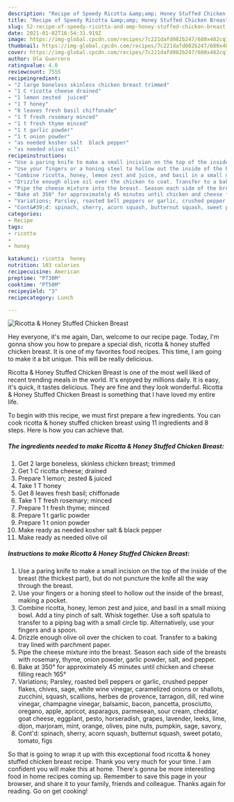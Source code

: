 ```yaml
---
description: "Recipe of Speedy Ricotta &amp;amp; Honey Stuffed Chicken Breast"
title: "Recipe of Speedy Ricotta &amp;amp; Honey Stuffed Chicken Breast"
slug: 52-recipe-of-speedy-ricotta-and-amp-honey-stuffed-chicken-breast
date: 2021-01-02T16:54:31.919Z
image: https://img-global.cpcdn.com/recipes/7c221dafd082b247/680x482cq70/ricotta-honey-stuffed-chicken-breast-recipe-main-photo.jpg
thumbnail: https://img-global.cpcdn.com/recipes/7c221dafd082b247/680x482cq70/ricotta-honey-stuffed-chicken-breast-recipe-main-photo.jpg
cover: https://img-global.cpcdn.com/recipes/7c221dafd082b247/680x482cq70/ricotta-honey-stuffed-chicken-breast-recipe-main-photo.jpg
author: Ola Guerrero
ratingvalue: 4.8
reviewcount: 7555
recipeingredient:
- "2 large boneless skinless chicken breast trimmed"
- "1 C ricotta cheese drained"
- "1 lemon zested  juiced"
- "1 T honey"
- "8 leaves fresh basil chiffonade"
- "1 T fresh rosemary minced"
- "1 t fresh thyme minced"
- "1 t garlic powder"
- "1 t onion powder"
- "as needed kosher salt  black pepper"
- "as needed olive oil"
recipeinstructions:
- "Use a paring knife to make a small incision on the top of the inside of the breast (the thickest part), but do not puncture the knife all the way through the breast."
- "Use your fingers or a honing steel to hollow out the inside of the breast, making a pocket."
- "Combine ricotta, honey, lemon zest and juice, and basil in a small mixing bowl. Add a tiny pinch of salt. Whisk together. Use a soft spatula to transfer to a piping bag with a small circle tip. Alternatively, use your fingers and a spoon."
- "Drizzle enough olive oil over the chicken to coat. Transfer to a baking tray lined with parchment paper."
- "Pipe the cheese mixture into the breast. Season each side of the breasts with rosemary, thyme, onion powder, garlic powder, salt, and pepper."
- "Bake at 350° for approximately 45 minutes until chicken and cheese filling reach 165°"
- "Variations; Parsley, roasted bell peppers or garlic, crushed pepper flakes, chives, sage, white wine vinegar, caramelized onions or shallots, zucchini, squash, scallions, herbes de provence, tarragon, dill, red wine vinegar, champagne vinegar, balsamic, bacon, pancetta, prosciutto, oregano, apple, apricot, asparagus, parmesean, sour cream, cheddar, goat cheese, eggplant, pesto, horseradish, grapes, lavender, leeks, lime, dijon, marjoram, mint, orange, olives, pine nuts, pumpkin, sage, savory,"
- "Cont&#39;d: spinach, sherry, acorn squash, butternut squash, sweet potato, tomato, figs"
categories:
- Recipe
tags:
- ricotta
- 
- honey

katakunci: ricotta  honey 
nutrition: 103 calories
recipecuisine: American
preptime: "PT30M"
cooktime: "PT50M"
recipeyield: "3"
recipecategory: Lunch

---
```



![Ricotta &amp; Honey Stuffed Chicken Breast](https://img-global.cpcdn.com/recipes/7c221dafd082b247/680x482cq70/ricotta-honey-stuffed-chicken-breast-recipe-main-photo.jpg)

Hey everyone, it's me again, Dan, welcome to our recipe page. Today, I'm gonna show you how to prepare a special dish, ricotta &amp; honey stuffed chicken breast. It is one of my favorites food recipes. This time, I am going to make it a bit unique. This will be really delicious.

Ricotta &amp; Honey Stuffed Chicken Breast is one of the most well liked of recent trending meals in the world. It's enjoyed by millions daily. It is easy, it's quick, it tastes delicious. They are fine and they look wonderful. Ricotta &amp; Honey Stuffed Chicken Breast is something that I have loved my entire life.




To begin with this recipe, we must first prepare a few ingredients. You can cook ricotta &amp; honey stuffed chicken breast using 11 ingredients and 8 steps. Here is how you can achieve that.

<!--inarticleads1-->

##### The ingredients needed to make Ricotta &amp; Honey Stuffed Chicken Breast:

1. Get 2 large boneless, skinless chicken breast; trimmed
1. Get 1 C ricotta cheese; drained
1. Prepare 1 lemon; zested &amp; juiced
1. Take 1 T honey
1. Get 8 leaves fresh basil; chiffonade
1. Take 1 T fresh rosemary; minced
1. Prepare 1 t fresh thyme; minced
1. Prepare 1 t garlic powder
1. Prepare 1 t onion powder
1. Make ready as needed kosher salt &amp; black pepper
1. Make ready as needed olive oil




<!--inarticleads2-->

##### Instructions to make Ricotta &amp; Honey Stuffed Chicken Breast:

1. Use a paring knife to make a small incision on the top of the inside of the breast (the thickest part), but do not puncture the knife all the way through the breast.
1. Use your fingers or a honing steel to hollow out the inside of the breast, making a pocket.
1. Combine ricotta, honey, lemon zest and juice, and basil in a small mixing bowl. Add a tiny pinch of salt. Whisk together. Use a soft spatula to transfer to a piping bag with a small circle tip. Alternatively, use your fingers and a spoon.
1. Drizzle enough olive oil over the chicken to coat. Transfer to a baking tray lined with parchment paper.
1. Pipe the cheese mixture into the breast. Season each side of the breasts with rosemary, thyme, onion powder, garlic powder, salt, and pepper.
1. Bake at 350° for approximately 45 minutes until chicken and cheese filling reach 165°
1. Variations; Parsley, roasted bell peppers or garlic, crushed pepper flakes, chives, sage, white wine vinegar, caramelized onions or shallots, zucchini, squash, scallions, herbes de provence, tarragon, dill, red wine vinegar, champagne vinegar, balsamic, bacon, pancetta, prosciutto, oregano, apple, apricot, asparagus, parmesean, sour cream, cheddar, goat cheese, eggplant, pesto, horseradish, grapes, lavender, leeks, lime, dijon, marjoram, mint, orange, olives, pine nuts, pumpkin, sage, savory,
1. Cont&#39;d: spinach, sherry, acorn squash, butternut squash, sweet potato, tomato, figs




So that is going to wrap it up with this exceptional food ricotta &amp; honey stuffed chicken breast recipe. Thank you very much for your time. I am confident you will make this at home. There's gonna be more interesting food in home recipes coming up. Remember to save this page in your browser, and share it to your family, friends and colleague. Thanks again for reading. Go on get cooking!
